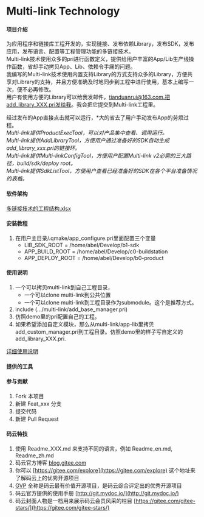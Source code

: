# Multi-link Technology

#### 项目介绍  

为应用程序和链接库工程开发的，实现链接、发布依赖Library，发布SDK，发布应用，发布语言、配置等工程管理功能的多链接技术。  
Multi-link技术使用众多的pri进行函数定义，提供给用户丰富的App/Lib生产线操作函数，省却手动拷贝App、Lib、依赖令手痛的问题。  
我编写的Multi-link技术使用内置支持Library的方式支持众多的Library，方便共享对Library的支持，并且方便准确及时地同步到工程中进行使用，基本上编写一次，便不必再修改。  
用户有使用方便的Library可以给我发邮件，tianduanrui@163.com.把add_library_XXX.pri发给我。我会把它提交到Multi-link工程里。  

经过发布的App直接点击就可以运行，*大的省去了用户手动发布App的劳烦过程。  
*Multi-link提供ProductExecTool，可以对产品集中查看、调用运行。*  
*Multi-link提供AddLibraryTool，方便用户通过准备好的SDK自动生成add_library_xxx.pri的链接环。*  
*Multi-link提供Multi-linkConfigTool，方便用户配置Multi-link v2必需的三大路径，build/sdk/deploy root。*  
*Multi-link提供SdkListTool，方便用户查看已经准备好的SDK在各个平台准备情况的表格。*  

#### 软件架构  

[多链接技术的工程结构.xlsx](Multi-link.xlsx)  

#### 安装教程

1. 在用户主目录/.qmake/app_configure.pri里面配置三个变量
    - LIB_SDK_ROOT = /home/abel/Develop/b1-sdk
    - APP_BUILD_ROOT = /home/abel/Develop/c0-buildstation
    - APP_DEPLOY_ROOT = /home/abel/Develop/b0-product


#### 使用说明

1. 一个可以拷贝multi-link到自己工程目录，
    - 一个可以clone multi-link到公共位置
    - 一个可以clone multi-link到工程目录作为submodule。这个是推荐方式。
2. include (.../multi-link/add_base_manager.pri)
3. 仿照demo里的pri配置自己的工程。  
4. 如果希望添加自定义模块，那么从multi-link/app-lib里拷贝add_custom_manager.pri到工程目录。仿照demo里的样子写自定义的add_library_XXX.pri. 

[详细使用说明](usage.md)  

#### 提供的工具  


#### 参与贡献

1. Fork 本项目
2. 新建 Feat_xxx 分支
3. 提交代码
4. 新建 Pull Request


#### 码云特技

1. 使用 Readme\_XXX.md 来支持不同的语言，例如 Readme\_en.md, Readme\_zh.md
2. 码云官方博客 [blog.gitee.com](https://blog.gitee.com)
3. 你可以 [https://gitee.com/explore](https://gitee.com/explore) 这个地址来了解码云上的优秀开源项目
4. [GVP](https://gitee.com/gvp) 全称是码云最有价值开源项目，是码云综合评定出的优秀开源项目
5. 码云官方提供的使用手册 [http://git.mydoc.io/](http://git.mydoc.io/)
6. 码云封面人物是一档用来展示码云会员风采的栏目 [https://gitee.com/gitee-stars/](https://gitee.com/gitee-stars/)